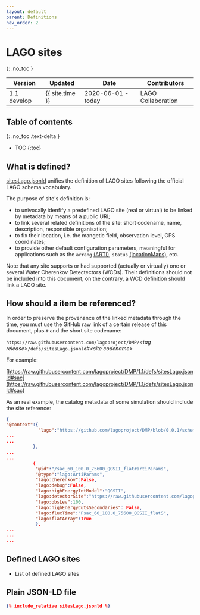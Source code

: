 ```yaml
---
layout: default
parent: Definitions
nav_order: 2
---
```


# LAGO sites 
{: .no_toc }

|Version| Updated | Date |Contributors|
|-------|---------|------|------------|
| 1.1 develop | {{ site.time }} | 2020-06-01 - today | LAGO Collaboration |


## Table of contents
{: .no_toc .text-delta }

- TOC
{:toc}

## What is defined?

[sitesLago.jsonld](./sitesLago.jsonld) unifies the definition of LAGO sites following the official LAGO schema vocabulary. 

The purpose of site's definition is:
- to univocally idenfify a predefined LAGO site (real or virtual) to be linked by metadata by means of a public URI;
- to link several related definitions of the site: short codename, name, description, responsible organisation;  
- to fix their location, i.e. the mangetic field, observation level, GPS coordinates;
- to provide other default configuration parameters, meaningful for applications such as the `arrang` [(ARTI)](https://github.com/lagoproject/arti), `status` [(locationMaps)](https://github.com/lagoproject/locationsMaps), etc.  

Note that any site supports or had supported (actually or virtually) one or several Water Cherenkov Detectectors (WCDs). Their definitions should not be included into this document, on the contrary, a WCD definition should link a LAGO site.

## How should a item be referenced?

In order to preserve the provenance of the linked metadata through the time, you must use the GitHub raw link of a certain release of this document, plus `#` and the short site codename:

`https://raw.githubusercontent.com/lagoproject/DMP/`*\<tag release\>*`/defs/sitesLago.jsonld`*#\<site codename\>*

For example:

[https://raw.githubusercontent.com/lagoproject/DMP/1.1/defs/sitesLago.jsonld#sac](https://raw.githubusercontent.com/lagoproject/DMP/1.1/defs/sitesLago.jsonld#sac)


As an real example, the catalog metadata of some simulation should include the site reference:

```json
{
"@context":{
            "lago":"https://github.com/lagoproject/DMP/blob/0.0.1/schema/lagoSchema.jsonld",
...
...
          },
...
...      
          {
           "@id":"/sac_60_100.0_75600_QGSII_flat#artiParams",
           "@type":"lago:ArtiParams",
           "lago:cherenkov":False,
           "lago:debug":False,
           "lago:highEnergyIntModel":"QGSII",
           "lago:detectorSite":"https://raw.githubusercontent.com/lagoproject/DMP/1.1/defs/sitesLago.jsonld#sac",
           "lago:obsLev":100,
           "lago:highEnergyCutsSecondaries": False,
           "lago:fluxTime":"Psac_60_100.0_75600_QGSII_flatS",
           "lago:flatArray":True
           },
...
...
...
```

## Defined LAGO sites

<script src="https://code.jquery.com/jquery-3.2.1.min.js"></script> 
<script type="text/javascript" src="/assets/js/generate_html_for_vocab.js"></script>
<script>
$().ready(function(){
  generate_test();     
});
</script>
 
 * List of defined LAGO sites
   <div id="iproperties"></div>
   
 <div id="properties"></div>
 
 <div id="classes"></div>

## Plain JSON-LD file

```json
{% include_relative sitesLago.jsonld %}
```

